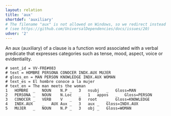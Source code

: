 ```yaml
---
layout: relation
title: 'aux'
shortdef: 'auxiliary'
# The filename "aux" is not allowed on Windows, so we redirect instead
# (see https://github.com/UniversalDependencies/docs/issues/20)
udver: '2'
---
```


An aux (auxiliary) of a clause is a function word associated with a verbal predicate that expresses categories such as tense, mood, aspect, voice or evidentiality. 

~~~ conllu
# sent_id = VV-FRE#083
# text = HOMBRE PERSONA CONOCER INDX.AUX MUJER
# gloss_en = MAN PERSON KNOWLEDGE INDX.AUX WOMAN
# text_es = El hombre conoce a la mujer
# text_en = The man meets the woman
1	HOMBRE	_	NOUN	N.P	_	3	nsubj	_	Gloss=MAN
2	PERSONA	_	NOUN	N.Loc	_	1	appos	_	Gloss=PERSON
3	CONOCER	_	VERB	V	_	0	root	_	Gloss=KNOWLEDGE
4	INDX.AUX	_	AUX	Aux	_	3	aux	_	Gloss=INDX.AUX
5	MUJER	_	NOUN	N.P	_	3	obj	_	Gloss=WOMAN
~~~
